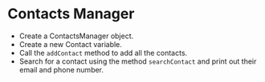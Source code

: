 # Contacts Manager

- Create a ContactsManager object.
- Create a new Contact variable.
- Call the `addContact` method to add all the contacts.
- Search for a contact using the method `searchContact` and print out their email and phone number.
